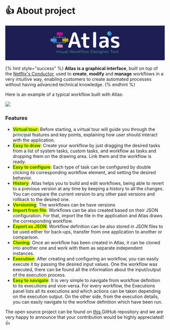 # 👍 About project

![](../react-ui/src/assets/img/LogoAtlas.png)

{% hint style="success" %}
**Atlas is a graphical interface**, built on top of the [Netflix's Conductor](https://netflix.github.io/conductor/), used to **create**, **modify** and **manage** workflows in a very intuitive way, enabling customers to create automated processes without having advanced technical knowledge.
{% endhint %}

Here is an example of a typical workflow built with Atlas:

![](.gitbook/assets/wf\_example.png)

### Features

* <mark style="color:green;">**Virtual tour:**</mark> Before starting, a virtual tour will guide you through the principal features and key points, explaining how user should interact with the application.&#x20;
* <mark style="color:green;">**Easy to draw**</mark>: Create your workflow by just dragging the desired tasks from a list of system tasks, custom tasks, and workflow as tasks and dropping them on the drawing area. Link them and the workflow is ready.
* <mark style="color:green;">**Easy to configure**</mark>: Each type of task can be configured by double clicking its corresponding workflow element, and setting the desired behavior.&#x20;
* <mark style="color:green;">**History**</mark>: Atlas helps you to build and edit workflows, being able to revert to a previous version at any time by keeping a history to all the changes. You can compare the current version to any other past versions and rollback to the desired one.
* <mark style="color:green;">**Versioning**</mark>: The workflows can be have versions
* <mark style="color:green;">**Import from file**</mark>: Workflows can be also created based on their JSON configuration. For that, import the file in the application and Atlas draws the corresponding workflow.&#x20;
* <mark style="color:green;">**Export as JSON**</mark>: Workflow definition can be also stored in JSON files to be used either for back-ups, transfer from one application to another or comparison.&#x20;
* <mark style="color:green;">**Cloning**</mark>: Once an workflow has been created in Atlas, it can be cloned into another one and work with them as separate independent instances.
* <mark style="color:green;">**Execution**</mark>: After creating and configuring an workflow, you can easily execute it by passing the desired input values. One the workflow was executed, there can be found all the information about the input/output of the execution process.&#x20;
* <mark style="color:green;">**Easy to navigate**</mark>: It is very simple to navigate from workflow definition to its executions and vice-versa. For every workflow, the Executions panel lists all its executions and which actions can be taken depending on the execution output. On the other side, from the execution details, you can easily navigate to the workflow definition which have been run.

The open source project can be found on [this ](https://github.com/osstotalsoft/atlas)GitHub repository and we are very happy to announce that your contribution would be highly appreciated!  :thumbsup:
